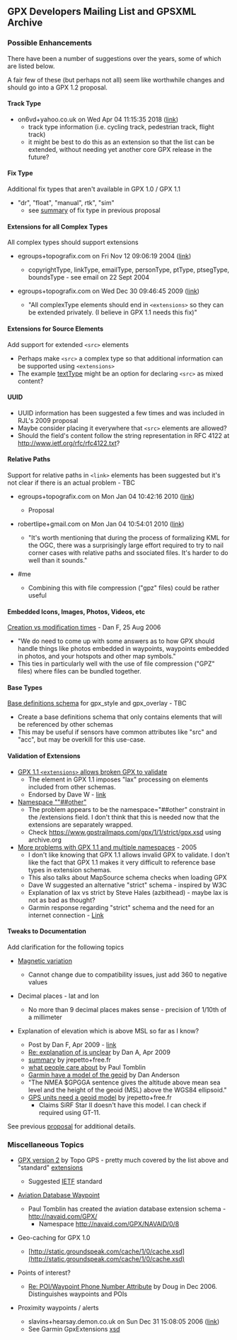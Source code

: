 ## GPX Developers Mailing List and GPSXML Archive

### Possible Enhancements

There have been a number of suggestions over the years, some of which are listed below.

A fair few of these (but perhaps not all) seem like worthwhile changes and should go into a GPX 1.2 proposal.



#### Track Type

- on6vd+yahoo.co.uk on Wed Apr 04 11:15:35 2018 ([link](https://www.topografix.com/gpx_mailing_list.asp#pbjvb2+h952tg@YahooGroups.com))
  - track type information (i.e. cycling track, pedestrian track, flight track)
  - it might be best to do this as an extension so that the list can be extended, without needing yet another core GPX release in the future?



#### Fix Type

Additional fix types that aren't available in GPX 1.0 / GPX 1.1

- "dr", "float", "manual", rtk", "sim"
  - see [summary](../proposal/fix-type.md) of fix type in previous proposal



#### Extensions for all Complex Types

All complex types should support extensions

- egroups+topografix.com on Fri Nov 12 09:06:19 2004 ([link](https://www.topografix.com/gpx_mailing_list.asp#703411000.20041112120550@topografix.com))

  - copyrightType, linkType, emailType, personType, ptType, ptsegType, boundsType - see email on 22 Sept 2004

- egroups+topografix.com on Wed Dec 30 09:46:45 2009 ([link](https://www.topografix.com/gpx_mailing_list.asp#817253482.20091230124632@topografix.com))

  - "All complexType elements should end in `<extensions>` so they can be extended privately.  (I believe <link> in GPX 1.1 needs this fix)"



#### Extensions for Source Elements

Add support for extended `<src>` elements

- Perhaps make `<src>` a complex type so that additional information can be supported using `<extensions>`
- The example [textType](https://www.topografix.com/gpx_mailing_list.asp#dbjvr8+101af@eGroups.com)  might be an option for declaring `<src>` as mixed content?



#### UUID

- UUID information has been suggested a few times and was included in RJL's 2009 proposal
- Maybe consider placing it everywhere that `<src>` elements are allowed?
- Should the field's content follow the string representation in RFC 4122 at http://www.ietf.org/rfc/rfc4122.txt?



#### Relative Paths

Support for relative paths in `<link>` elements has been suggested but it's not clear if there is an actual problem - TBC

- egroups+topografix.com on Mon Jan 04 10:42:16 2010 ([link](https://www.topografix.com/gpx_mailing_list.asp#953828510.20100104134157@topografix.com))
  - Proposal

- robertlipe+gmail.com on Mon Jan 04 10:54:01 2010 ([link](https://www.topografix.com/gpx_mailing_list.asp#82a839a51001041053u8541b76x8f36c0ed7e9329fe@mail.gmail.com))
  - "It's worth mentioning that during the process of formalizing KML for the OGC, there was a surprisingly large effort required to try to nail corner cases with relative paths and ssociated files.   It's harder to do well than it sounds."
- #me
  - Combining this with file compression ("gpz" files) could be rather useful



#### Embedded Icons, Images, Photos, Videos, etc

[Creation vs modification times](https://www.topografix.com/gpx_mailing_list.asp#885169760.20060825161206@topografix.com) - Dan F, 25 Aug 2006

- "We do need to come up with some answers as to how GPX should handle things like photos embedded in waypoints, waypoints embedded in photos, and your hotspots and other map symbols."
- This ties in particularly well with the use of file compression ("GPZ" files) where files can be bundled together.



#### Base Types

[Base definitions schema](https://www.topografix.com/gpx_mailing_list.asp#625504761.20050119143522@topografix.com) for gpx_style and gpx_overlay - TBC

- Create a base definitions schema that only contains elements that will be referenced by other schemas
- This may be useful if sensors have common attributes like "src" and "acc", but may be overkill for this use-case.




#### Validation of Extensions

- [GPX 1.1 `<extensions>` allows broken GPX to validate](https://www.topografix.com/gpx_mailing_list.asp#124423616.20050119080422@topografix.com)
  - The <extensions> element in GPX 1.1 imposes "lax" processing on elements included from other schemas.
  - Endorsed by Dave W - [link](https://www.topografix.com/gpx_mailing_list.asp#csn437+atac@eGroups.com)
- [Namespace ""##other"](https://www.topografix.com/gpx_mailing_list.asp#csqu4i+54ei@eGroups.com)
  - The problem appears to be the namespace="##other" constraint in the /extensions field. I don't think that this is needed now that the extensions are separately wrapped.
  - Check https://www.gpstrailmaps.com/gpx/1/1/strict/gpx.xsd using archive.org
- [More problems with GPX 1.1 and multiple namespaces](https://www.topografix.com/gpx_mailing_list.asp#197383556.20050121114718@topografix.com) - 2005
  - I don't like knowing that GPX 1.1 allows invalid GPX to validate.  I don't like the fact that GPX 1.1 makes it very difficult to reference base types in extension schemas.
  - This also talks about MapSource schema checks when loading GPX
  - Dave W suggested an alternative "strict" schema - inspired by W3C
  - Explanation of lax vs strict by Steve Hales (azbithead) - maybe lax is not as bad as thought?
  - Garmin response regarding "strict" schema and the need for an internet connection - [Link](https://www.topografix.com/gpx_mailing_list.asp#ctmeq7+ggmq@eGroups.com)



#### Tweaks to Documentation

Add clarification for the following topics

  - [Magnetic variation](https://www.topografix.com/gpx_mailing_list.asp#8efd358205010315274f43f5d4@mail.gmail.com)
    - Cannot change due to compatibility issues, just add 360 to negative values
  - Decimal places - lat and lon
    - No more than 9 decimal places makes sense - precision of 1/10th of a millimeter

  - Explanation of elevation which is above MSL so far as I know?
    - Post by Dan F, Apr 2009 - [link](https://www.topografix.com/gpx_mailing_list.asp#156410363.20090407134425@topografix.com) 
    - [Re: explanation of <ele> is unclear](https://www.topografix.com/gpx_mailing_list.asp#grnrhu+fcic@eGroups.com) by Dan A, Apr 2009
    - [summary](https://www.topografix.com/gpx_mailing_list.asp#49DBADDD.2040307@free.fr) by jrepetto+free.fr
    - [what people care about](https://www.topografix.com/gpx_mailing_list.asp#8efd35820904071617l19952617lf33fec04e6d1deef@mail.gmail.com) by Paul Tomblin
    - [Garmin have a model of the geoid](https://www.topografix.com/gpx_mailing_list.asp#grnrhu+fcic@eGroups.com) by Dan Anderson
    - "The NMEA $GPGGA sentence gives the altitude above mean sea level and the height of the geoid (MSL) above the WGS84 ellipsoid."
    - [GPS units need a geoid model](https://www.topografix.com/gpx_mailing_list.asp#49E099F8.7050907@free.fr) by jrepetto+free.fr
      - Claims SiRF Star II doesn't have this model. I can check if required using GT-11.

See previous [proposal](../proposal/definitions.md) for additional details.



### Miscellaneous Topics

- [GPX version 2](https://www.topografix.com/gpx_mailing_list.asp#pbjvb2+h952tg@YahooGroups.com) by Topo GPS - pretty much covered by the list above and "standard" [extensions](../extensions/README.md)
  - Suggested [IETF](https://www.ietf.org) standard

- [Aviation Database Waypoint](https://www.topografix.com/gpx_mailing_list.asp#cs5n3f+jjlh@eGroups.com)
  - Paul Tomblin has created the aviation database extension schema - http://navaid.com/GPX/
    - Namespace http://navaid.com/GPX/NAVAID/0/8
- Geo-caching for GPX 1.0
  - [http://static.groundspeak.com/cache/1/0/cache.xsd](http://static.groundspeak.com/cache/1/0/cache.xsd)

- Points of interest?
  - [Re: POI/Waypoint Phone Number Attribute](https://www.topografix.com/gpx_mailing_list.asp#el3k6n+hmlu@eGroups.com) by Doug in Dec 2006. Distinguishes waypoints and POIs
- Proximity waypoints / alerts
  - slavins+hearsay.demon.co.uk on Sun Dec 31 15:08:05 2006 ([link](https://www.topografix.com/gpx_mailing_list.asp#en9fdj+su5p@eGroups.com))
  - See Garmin GpxExtensions [xsd](https://www8.garmin.com/xmlschemas/GpxExtensions/v3/GpxExtensionsv3.xsd)

